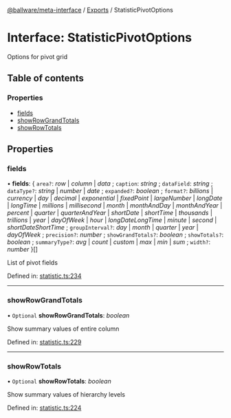 [@ballware/meta-interface](../README.md) / [Exports](../modules.md) / StatisticPivotOptions

# Interface: StatisticPivotOptions

Options for pivot grid

## Table of contents

### Properties

- [fields](statisticpivotoptions.md#fields)
- [showRowGrandTotals](statisticpivotoptions.md#showrowgrandtotals)
- [showRowTotals](statisticpivotoptions.md#showrowtotals)

## Properties

### fields

• **fields**: { `area?`: *row* \| *column* \| *data* ; `caption`: *string* ; `dataField`: *string* ; `dataType?`: *string* \| *number* \| *date* ; `expanded?`: *boolean* ; `format?`: *billions* \| *currency* \| *day* \| *decimal* \| *exponential* \| *fixedPoint* \| *largeNumber* \| *longDate* \| *longTime* \| *millions* \| *millisecond* \| *month* \| *monthAndDay* \| *monthAndYear* \| *percent* \| *quarter* \| *quarterAndYear* \| *shortDate* \| *shortTime* \| *thousands* \| *trillions* \| *year* \| *dayOfWeek* \| *hour* \| *longDateLongTime* \| *minute* \| *second* \| *shortDateShortTime* ; `groupInterval?`: *day* \| *month* \| *quarter* \| *year* \| *dayOfWeek* ; `precision?`: *number* ; `showGrandTotals?`: *boolean* ; `showTotals?`: *boolean* ; `summaryType?`: *avg* \| *count* \| *custom* \| *max* \| *min* \| *sum* ; `width?`: *number*  }[]

List of pivot fields

Defined in: [statistic.ts:234](https://github.com/ballware/ballware-client/blob/37e08ea/packages/meta-interface/src/statistic.ts#L234)

___

### showRowGrandTotals

• `Optional` **showRowGrandTotals**: *boolean*

Show summary values of entire column

Defined in: [statistic.ts:229](https://github.com/ballware/ballware-client/blob/37e08ea/packages/meta-interface/src/statistic.ts#L229)

___

### showRowTotals

• `Optional` **showRowTotals**: *boolean*

Show summary values of hierarchy levels

Defined in: [statistic.ts:224](https://github.com/ballware/ballware-client/blob/37e08ea/packages/meta-interface/src/statistic.ts#L224)
